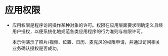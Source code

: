 # 应用权限<a name="ZH-CN_TOPIC_0000001080439902"></a>

-   应用权限是程序访问操作某种对象的许可。权限在应用层面要求明确定义且经用户授权，以便系统化地规范各类应用程序的行为准则与权限许可。

    本示例演示了照片/视频、位置、日历、麦克风的权限申请，并通过访问相关业务确认授权是否成功。
